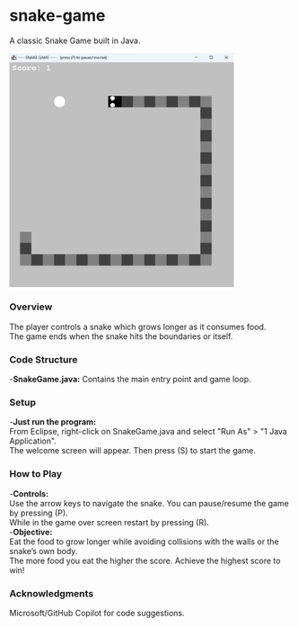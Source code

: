 # snake-game

A classic Snake Game built in Java. 

<img src="Gameplay.png" width="400"/>

### Overview
The player controls a snake which grows longer as it consumes food. \
The game ends when the snake hits the boundaries or itself. 

### Code Structure
-**SnakeGame.java:** Contains the main entry point and game loop. 

### Setup
-**Just run the program:** \
From Eclipse, right-click on SnakeGame.java and select "Run As" > "1 Java Application". \
The welcome screen will appear. Then press (S) to start the game. 

### How to Play
-**Controls:** \
Use the arrow keys to navigate the snake. You can pause/resume the game by pressing (P). \
While in the game over screen restart by pressing (R). \
-**Objective:** \
Eat the food to grow longer while avoiding collisions with the walls or the snake’s own body. \
The more food you eat the higher the score. Achieve the highest score to win! 

### Acknowledgments
Microsoft/GitHub Copilot for code suggestions. 

